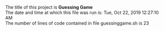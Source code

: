 The title of this project is **Guessing Game**  
The date and time at which this file was run is: Tue, Oct 22, 2019 12:27:10 AM  
The number of lines of code contained in file guessinggame.sh is 
23
